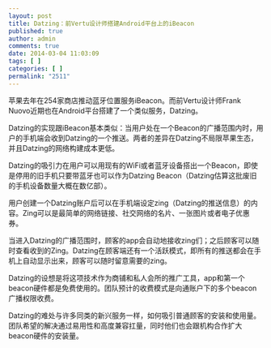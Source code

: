 ```yaml
---
layout: post
title: Datzing：前Vertu设计师搭建Android平台上的iBeacon
published: true
author: admin
comments: true
date: 2014-03-04 11:03:09
tags: [ ]
categories: [ ]
permalink: "2511"
---
```

苹果去年在254家商店推动蓝牙位置服务iBeacon。而前Vertu设计师Frank Nuovo近期也在Android平台搭建了一个类似服务，Datzing。

Datzing的实现跟iBeacon基本类似：当用户处在一个Beacon的广播范围内时，用户的手机端会收到Datzing的一个推送。两者的差异在Datzing不局限苹果生态，并且Datzing的网络构建成本更低。

Datzing的吸引力在用户可以用现有的WiFi或者蓝牙设备搭出一个Beacon，即使是停用的旧手机只要带蓝牙也可以作为Datzing Beacon（Datzing估算这批废旧的手机设备数量大概在数亿部）。

用户创建一个Datzing账户后可以在手机端设定zing（Datzing的推送信息）的内容。Zing可以是最简单的网络链接、社交网络的名片、一张图片或者电子优惠券。
  


当进入Datzing的广播范围时，顾客的app会自动地接收zing们；之后顾客可以随时查看收到的Zing。Datzing在顾客端还有一个活跃模式，即所有的推送都会在手机上自动显示出来，顾客可以随时留意需要的zing。

Datzing的设想是将这项技术作为商铺和私人会所的推广工具，app和第一个beacon硬件都是免费使用的。团队预计的收费模式是向通账户下的多个beacon广播权限收费。

Datzing的难处与许多同类的新兴服务一样，如何吸引普通顾客的安装和使用量。团队希望的解决通过易用性和高度兼容扛量，同时他们也会跟机构合作扩大beacon硬件的安装量。